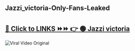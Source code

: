 
 ## Jazzi_victoria-Only-Fans-Leaked

# <h2><a href="https://clipsfans.com/Jazzi_victoria&ref=git">🔗 Click to LINKS ⏩⏩ 👉 🟢 Jazzi victoria </a></h2>

<a href="https://clipsfans.com/Jazzi_victoria&ref=git" rel="nofollow" data-target="animated-image.originalLink"><img src="https://i.ibb.co.com/xMMVF88/686577567.gif" alt="Viral Video Original" style="max-width: 100%; display: inline-block;" data-target="animated-image.originalImage"></a>
